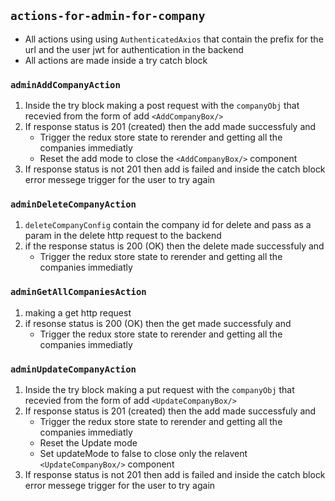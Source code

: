 ## `actions-for-admin-for-company`

- All actions using using `AuthenticatedAxios` that contain the prefix for the url and the user jwt for authentication in the backend
- All actions are made inside a try catch block

### `adminAddCompanyAction`

1. Inside the try block making a post request with the `companyObj` that
   recevied from the form of add `<AddCompanyBox/>`
2. If response status is 201 (created) then the add made successfuly and
   - Trigger the redux store state to rerender and getting all the companies immediatly
   - Reset the add mode to close the `<AddCompanyBox/>` component
3. If response status is not 201 then add is failed and inside the catch block error messege trigger
   for the user to try again

### `adminDeleteCompanyAction`

1. `deleteCompanyConfig` contain the company id for delete and pass as a param in the delete http request to the backend
2. if the response status is 200 (OK) then the delete made successfuly and
   - Trigger the redux store state to rerender and getting all the companies immediatly

### `adminGetAllCompaniesAction`

1. making a get http request
2. if resonse status is 200 (OK) then the get made successfuly and
   - Trigger the redux store state to rerender and getting all the companies immediatly

### `adminUpdateCompanyAction`

1. Inside the try block making a put request with the `companyObj` that
   recevied from the form of add `<UpdateCompanyBox/>`
2. If response status is 201 (created) then the add made successfuly and
   - Trigger the redux store state to rerender and getting all the companies immediatly
   - Reset the Update mode
   - Set updateMode to false to close only the relavent `<UpdateCompanyBox/>` component
3. If response status is not 201 then add is failed and inside the catch block error messege
   trigger for the user to try again
